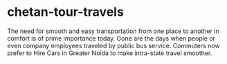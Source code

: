 # chetan-tour-travels
The need for smooth and easy transportation from one place to another in comfort is of prime importance today. Gone are the days when people or even company employees traveled by public bus service. Commuters now prefer to Hire Cars in Greater Noida to make intra-state travel smoother.
